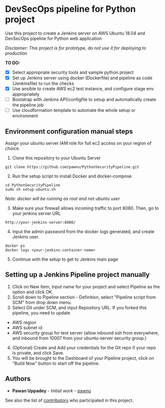 # DevSecOps pipeline for Python project

Use this project to create a Jenkins server on AWS Ubuntu 18.04 and DevSecOps pipeline for Python web application

*Disclaimer: This project is for prototype, do not use it for deploying to production*

**TO DO:**
- [x] Select appropriate security tools and sample python project
- [x] Set up Jenkins server using docker (Dockerfile) and pipeline as code (Jenkinsfile) to run the checks
- [x] Use ansible to create AWS ec2 test instance, and configure stage env appropriately
- [ ] Bootstrap with Jenkins API/configfile to setup and automatically create the pipeline job
- [ ] Use cloudformation template to automate the whole setup or environment

## Environment configuration manual steps
Assign your ubuntu server IAM role for full ec2 access on your region of choice.

1. Clone this repository to your Ubuntu Server
```
git clone https://github.com/pawnu/PythonSecurityPipeline.git
```
2. Run the setup script to install Docker and docker-compose
```
cd PythonSecurityPipeline
sudo sh setup-ubuntu.sh
```
*Note: docker will be running as root and not ubuntu user*

3. Make sure your firewall allows incoming traffic to port 8080. Then, go to your jenkins server URL 
```
http://your-jenkins-server:8080/
```
4. Input the admin password from the docker logs generated, and create Jenkins user.
```
docker ps
docker logs <your-jenkins-container-name>
```

5. Continue with the setup to get to Jenkins main page

## Setting up a Jenkins Pipeline project manually
1. Click on New Item, input name for your project and select Pipeline as the option and click OK.
2. Scroll down to Pipeline section - Definition, select "Pipeline script from SCM" from drop down menu.
3. Select Git under SCM, and input Repository URL. If you forked this pipeline, you need to update

- AWS region
- AWS subnet id
- AWS security group for test server (allow inbound ssh from everywhere, and inbound from 10007 from your ubuntu-server security group.)

4. (Optional) Create and Add your credentials for the Git repo if your repo is private, and click Save.
5. You will be brought to the Dashboard of your Pipeline project, click on "Build Now" button to start off the pipeline.

## Authors

* **Pawan Uppadey** - *Initial work* - [pawnu](https://github.com/pawnu)

See also the list of [contributors](https://github.com/pawnu/PythonSecurityPipeline/contributors) who participated in this project.


